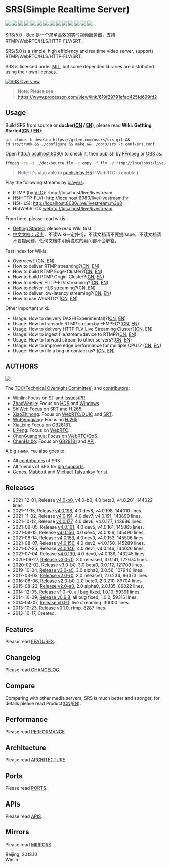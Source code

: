 # SRS(Simple Realtime Server)

![](http://ossrs.net/gif/v1/sls.gif?site=github.com&path=/srs/develop)
[![](https://github.com/ossrs/srs/actions/workflows/codeql-analysis.yml/badge.svg?branch=develop)](https://github.com/ossrs/srs/actions?query=workflow%3ACodeQL+branch%3Adevelop)
[![](https://github.com/ossrs/srs/actions/workflows/release.yml/badge.svg)](https://github.com/ossrs/srs/actions/workflows/release.yml?query=workflow%3ARelease)
[![](https://github.com/ossrs/srs/actions/workflows/test.yml/badge.svg?branch=develop)](https://github.com/ossrs/srs/actions?query=workflow%3ATest+branch%3Adevelop)
[![](https://codecov.io/gh/ossrs/srs/branch/develop/graph/badge.svg)](https://codecov.io/gh/ossrs/srs/branch/develop)
[![](https://gitee.com/winlinvip/srs-wiki/raw/master/images/wechat-badge4.svg)](../../wikis/Contact#wechat)
[![](https://gitee.com/winlinvip/srs-wiki/raw/master/images/srs-faq.svg)](https://github.com/ossrs/srs/issues/2716)
[![](https://gitee.com/winlinvip/srs-wiki/raw/master/images/mulan-incubating.svg)](http://mulanos.cn)
[![](https://gitee.com/winlinvip/srs-wiki/raw/master/images/srs-alternativeto.svg)](https://alternativeto.net/software/srs/about/)
[![](https://gitee.com/winlinvip/srs-wiki/raw/master/images/srs-facebook.svg)](https://www.facebook.com/winlinvip)
[![](https://badgen.net/twitter/follow/winlinvip)](https://twitter.com/winlinvip)
[![](https://img.shields.io/youtube/channel/views/UCP6ZblCL_fIJoEyUzZxC1ng?style=social)](https://www.youtube.com/channel/UCP6ZblCL_fIJoEyUzZxC1ng)
[![](https://img.shields.io/twitch/status/winlinvip?style=social)](https://www.twitch.tv/winlinvip)
[![](https://badgen.net/discord/members/yZ4BnPmHAd)](https://discord.gg/yZ4BnPmHAd)

SRS/5.0，[Bee](https://github.com/ossrs/srs/wiki/Product#release50) 是一个简单高效的实时视频服务器，支持RTMP/WebRTC/HLS/HTTP-FLV/SRT。

SRS/5.0 is a simple, high efficiency and realtime video server, supports RTMP/WebRTC/HLS/HTTP-FLV/SRT.

SRS is licenced under [MIT](https://github.com/ossrs/srs/blob/develop/LICENSE), but some depended libraries are distributed using their [own licenses](https://github.com/ossrs/srs/wiki/LicenseMixing).

[![SRS Overview](https://gitee.com/winlinvip/srs-wiki/raw/master/images/SRS-Overview-4.0.png)](https://gitee.com/winlinvip/srs-wiki/raw/master/images/SRS-Overview-4.0.png)

> Note: Please see https://www.processon.com/view/link/619f29791efad425fd699fd2

<a name="product"></a>
<a name="usage-docker"></a>
## Usage

Build SRS from source or **docker([CN](https://github.com/ossrs/srs/wiki/v4_CN_Home#docker) / [EN](https://github.com/ossrs/srs/wiki/v4_EN_Home#docker))**, please read **Wiki: Gettting Started([CN](https://github.com/ossrs/srs/wiki/v4_CN_Home#getting-started) / [EN](https://github.com/ossrs/srs/wiki/v4_EN_Home#getting-started))**:

```
git clone -b develop https://gitee.com/ossrs/srs.git &&
cd srs/trunk && ./configure && make && ./objs/srs -c conf/srs.conf
```

Open [http://localhost:8080/](http://localhost:8080/) to check it, then publish
by [FFmpeg](https://ffmpeg.org/download.html) or [OBS](https://obsproject.com/download) as:

```bash
ffmpeg -re -i ./doc/source.flv -c copy -f flv -y rtmp://localhost/live/livestream
```

> Note: It's also able to [publish by H5](http://localhost:8080/players/rtc_publisher.html?autostart=true) if WebRTC is enabled.

Play the following streams by [players](https://ossrs.net):

* RTMP (by [VLC](https://www.videolan.org/)): rtmp://localhost/live/livestream
* H5(HTTP-FLV): [http://localhost:8080/live/livestream.flv](http://localhost:8080/players/srs_player.html?autostart=true&stream=livestream.flv&port=8080&schema=http)
* H5(HLS): [http://localhost:8080/live/livestream.m3u8](http://localhost:8080/players/srs_player.html?autostart=true&stream=livestream.m3u8&port=8080&schema=http)
* H5(WebRTC): [webrtc://localhost/live/livestream](http://localhost:8080/players/rtc_player.html?autostart=true)

<a name="srs-40-wiki"></a>
<a name="wiki"></a>

From here, please read wikis:

* [Getting Started](https://github.com/ossrs/srs/wiki/v4_EN_Home#getting-started), please read Wiki first.
* [中文文档：起步](https://github.com/ossrs/srs/wiki/v4_CN_Home#getting-started)，不读Wiki一定扑街，不读文档请不要提Issue，不读文档请不要提问题，任何文档中明确说过的疑问都不会解答。

Fast index for Wikis:

* Overview? ([CN](https://github.com/ossrs/srs/wiki/v4_CN_Home), [EN](https://github.com/ossrs/srs/wiki/v4_EN_Home))
* How to deliver RTMP streaming?([CN](https://github.com/ossrs/srs/wiki/v4_CN_SampleRTMP), [EN](https://github.com/ossrs/srs/wiki/v4_EN_SampleRTMP))
* How to build RTMP Edge-Cluster?([CN](https://github.com/ossrs/srs/wiki/v4_CN_SampleRTMPCluster), [EN](https://github.com/ossrs/srs/wiki/v4_EN_SampleRTMPCluster))
* How to build RTMP Origin-Cluster?([CN](https://github.com/ossrs/srs/wiki/v4_CN_SampleOriginCluster), [EN](https://github.com/ossrs/srs/wiki/v4_EN_SampleOriginCluster))
* How to deliver HTTP-FLV streaming?([CN](https://github.com/ossrs/srs/wiki/v4_CN_SampleHttpFlv), [EN](https://github.com/ossrs/srs/wiki/v4_EN_SampleHttpFlv))
* How to deliver HLS streaming?([CN](https://github.com/ossrs/srs/wiki/v4_CN_SampleHLS), [EN](https://github.com/ossrs/srs/wiki/v4_EN_SampleHLS))
* How to deliver low-latency streaming?([CN](https://github.com/ossrs/srs/wiki/v4_CN_SampleRealtime), [EN](https://github.com/ossrs/srs/wiki/v4_EN_SampleRealtime))
* How to use WebRTC? ([CN](https://github.com/ossrs/srs/wiki/v4_CN_WebRTC), [EN](https://github.com/ossrs/srs/wiki/v4_EN_WebRTC))

Other important wiki:

* Usage: How to delivery DASH(Experimental)?([CN](https://github.com/ossrs/srs/wiki/v4_CN_SampleDASH), [EN](https://github.com/ossrs/srs/wiki/v4_EN_SampleDASH))
* Usage: How to transode RTMP stream by FFMPEG?([CN](https://github.com/ossrs/srs/wiki/v4_CN_SampleFFMPEG), [EN](https://github.com/ossrs/srs/wiki/v4_EN_SampleFFMPEG))
* Usage: How to delivery HTTP FLV Live Streaming Cluster?([CN](https://github.com/ossrs/srs/wiki/v4_CN_SampleHttpFlvCluster), [EN](https://github.com/ossrs/srs/wiki/v4_EN_SampleHttpFlvCluster))
* Usage: How to ingest file/stream/device to RTMP?([CN](https://github.com/ossrs/srs/wiki/v4_CN_SampleIngest), [EN](https://github.com/ossrs/srs/wiki/v4_EN_SampleIngest))
* Usage: How to forward stream to other servers?([CN](https://github.com/ossrs/srs/wiki/v4_CN_SampleForward), [EN](https://github.com/ossrs/srs/wiki/v4_EN_SampleForward))
* Usage: How to improve edge performance for multiple CPUs? ([CN](https://github.com/ossrs/srs/wiki/v4_CN_REUSEPORT), [EN](https://github.com/ossrs/srs/wiki/v4_EN_REUSEPORT))
* Usage: How to file a bug or contact us? ([CN](https://github.com/ossrs/srs/wiki/v4_CN_Contact), [EN](https://github.com/ossrs/srs/wiki/v4_EN_Contact))

## AUTHORS

![](https://opencollective.com/srs-server/contributors.svg?width=800&button=false)

The [TOC(Technical Oversight Committee)](trunk/AUTHORS.md#toc) and [contributors](trunk/AUTHORS.md#contributors):

* [Winlin](https://github.com/winlinvip): Focus on [ST](https://github.com/ossrs/state-threads) and [Issues/PR](https://github.com/ossrs/srs/issues).
* [ZhaoWenjie](https://github.com/wenjiegit): Focus on [HDS](https://github.com/simple-rtmp-server/srs/wiki/v4_CN_DeliveryHDS) and [Windows](https://github.com/ossrs/srs/issues/2532).
* [ShiWei](https://github.com/runner365): Focus on [SRT](https://github.com/simple-rtmp-server/srs/wiki/v4_CN_SRTWiki) and [H.265](https://github.com/ossrs/srs/issues/465).
* [XiaoZhihong](https://github.com/xiaozhihong): Focus on [WebRTC/QUIC](https://github.com/ossrs/srs/issues/2091) and [SRT](https://github.com/simple-rtmp-server/srs/wiki/v4_CN_SRTWiki).
* [WuPengqiang](https://github.com/Bepartofyou): Focus on [H.265](https://github.com/ossrs/srs/issues/465).
* [XiaLixin](https://github.com/xialixin): Focus on [GB28181](https://github.com/ossrs/srs/issues/1500).
* [LiPeng](https://github.com/lipeng19811218): Focus on [WebRTC](https://github.com/simple-rtmp-server/srs/wiki/v4_CN_WebRTC).
* [ChenGuanghua](https://github.com/chen-guanghua): Focus on [WebRTC/QoS](https://github.com/ossrs/srs/issues/2051).
* [ChenHaibo](https://github.com/duiniuluantanqin): Focus on [GB28181](https://github.com/ossrs/srs/issues/1500) and [API](https://github.com/ossrs/srs/issues/1657).

A big `THANK YOU` also goes to:

* All [contributors](trunk/AUTHORS.md#contributors) of SRS.
* All friends of SRS for [big supports](https://github.com/ossrs/srs/wiki/Product).
* [Genes](http://sourceforge.net/users/genes), [Mabbott](http://sourceforge.net/users/mabbott) and [Michael Talyanksy](https://github.com/michaeltalyansky) for [st](https://github.com/ossrs/state-threads/tree/srs).

## Releases

* 2021-12-01, Release [v4.0-b0](https://github.com/ossrs/srs/releases/tag/v4.0-b0), v4.0-b0, 4.0 beta0, v4.0.201, 144022 lines.
* 2021-11-15, Release [v4.0.198](https://github.com/ossrs/srs/releases/tag/v4.0.198), 4.0 dev8, v4.0.198, 144010 lines.
* 2021-11-02, Release [v4.0.191](https://github.com/ossrs/srs/releases/tag/v4.0.191), 4.0 dev7, v4.0.191, 143890 lines.
* 2021-10-12, Release [v4.0.177](https://github.com/ossrs/srs/releases/tag/v4.0.177), 4.0 dev6, v4.0.177, 143686 lines.
* 2021-09-05, Release [v4.0.161](https://github.com/ossrs/srs/releases/tag/v4.0.161), 4.0 dev5, v4.0.161, 145865 lines.
* 2021-08-15, Release [v4.0.156](https://github.com/ossrs/srs/releases/tag/v4.0.156), 4.0 dev4, v4.0.156, 145490 lines.
* 2021-08-14, Release [v4.0.153](https://github.com/ossrs/srs/releases/tag/v4.0.153), 4.0 dev3, v4.0.153, 145506 lines.
* 2021-08-07, Release [v4.0.150](https://github.com/ossrs/srs/releases/tag/v4.0.150), 4.0 dev2, v4.0.150, 145289 lines.
* 2021-07-25, Release [v4.0.146](https://github.com/ossrs/srs/releases/tag/v4.0.146), 4.0 dev1, v4.0.146, 144026 lines.
* 2021-07-04, Release [v4.0.139](https://github.com/ossrs/srs/releases/tag/v4.0.139), 4.0 dev0, v4.0.139, 143245 lines.
* 2020-06-27, [Release v3.0-r0](https://github.com/ossrs/srs/releases/tag/v3.0-r0), 3.0 release0, 3.0.141, 122674 lines.
* 2020-02-02, [Release v3.0-b0](https://github.com/ossrs/srs/releases/tag/v3.0-b0), 3.0 beta0, 3.0.112, 121709 lines.
* 2019-10-04, [Release v3.0-a0](https://github.com/ossrs/srs/releases/tag/v3.0-a0), 3.0 alpha0, 3.0.56, 107946 lines.
* 2017-03-03, [Release v2.0-r0](https://github.com/ossrs/srs/releases/tag/v2.0-r0), 2.0 release0, 2.0.234, 86373 lines.
* 2016-08-06, [Release v2.0-b0](https://github.com/ossrs/srs/releases/tag/v2.0-b0), 2.0 beta0, 2.0.210, 89704 lines.
* 2015-08-23, [Release v2.0-a0](https://github.com/ossrs/srs/releases/tag/v2.0-a0), 2.0 alpha0, 2.0.185, 89022 lines.
* 2014-12-05, [Release v1.0-r0](https://github.com/ossrs/srs/releases/tag/v1.0-r0), all bug fixed, 1.0.10, 59391 lines.
* 2014-10-09, [Release v0.9.8](https://github.com/ossrs/srs/releases/tag/v0.9.8), all bug fixed, 1.0.0, 59316 lines.
* 2014-04-07, [Release v0.9.1](https://github.com/ossrs/srs/releases/tag/v0.9.1), live streaming. 30000 lines.
* 2013-10-23, [Release v0.1.0](https://github.com/ossrs/srs/releases/tag/v0.1.0), rtmp. 8287 lines.
* 2013-10-17, Created.

## Features

Please read [FEATURES](trunk/doc/Features.md#features).

<a name="history"></a>
<a name="change-logs"></a>

## Changelog

Please read [CHANGELOG](trunk/doc/CHANGELOG.md#changelog).

## Compare

Comparing with other media servers, SRS is much better and stronger, for details please 
read Product([CN](https://github.com/ossrs/srs/wiki/v4_CN_Compare)/[EN](https://github.com/ossrs/srs/wiki/v4_EN_Compare)).

## Performance

Please read [PERFORMANCE](trunk/doc/PERFORMANCE.md#performance).

## Architecture

Please read [ARCHITECTURE](trunk/doc/Architecture.md#architecture).

## Ports

Please read [PORTS](trunk/doc/Resources.md#ports).

## APIs

Please read [APIS](trunk/doc/Resources.md#apis).

## Mirrors

Please read [MIRRORS](trunk/doc/Resources.md#mirrors).

Beijing, 2013.10<br/>
Winlin

